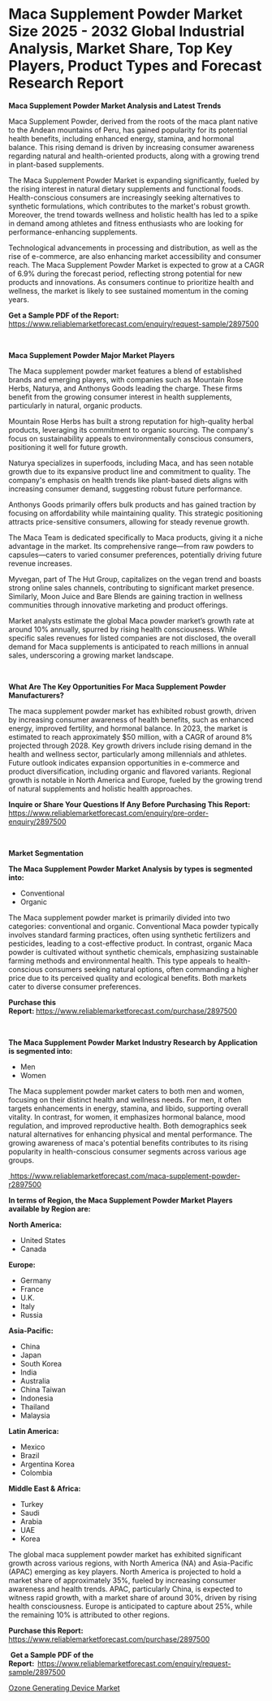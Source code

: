 <p><h1>Maca Supplement Powder Market Size 2025 - 2032 Global Industrial Analysis, Market Share, Top Key Players, Product Types and Forecast Research Report</h1></p><p><strong>Maca Supplement Powder Market Analysis and Latest Trends</strong></p>
<p><p>Maca Supplement Powder, derived from the roots of the maca plant native to the Andean mountains of Peru, has gained popularity for its potential health benefits, including enhanced energy, stamina, and hormonal balance. This rising demand is driven by increasing consumer awareness regarding natural and health-oriented products, along with a growing trend in plant-based supplements.</p><p>The Maca Supplement Powder Market is expanding significantly, fueled by the rising interest in natural dietary supplements and functional foods. Health-conscious consumers are increasingly seeking alternatives to synthetic formulations, which contributes to the market's robust growth. Moreover, the trend towards wellness and holistic health has led to a spike in demand among athletes and fitness enthusiasts who are looking for performance-enhancing supplements.</p><p>Technological advancements in processing and distribution, as well as the rise of e-commerce, are also enhancing market accessibility and consumer reach. The Maca Supplement Powder Market is expected to grow at a CAGR of 6.9% during the forecast period, reflecting strong potential for new products and innovations. As consumers continue to prioritize health and wellness, the market is likely to see sustained momentum in the coming years.</p></p>
<p><strong>Get a Sample PDF of the Report:&nbsp;</strong> <a href="https://www.reliablemarketforecast.com/enquiry/request-sample/2897500?utm_campaign=3123&utm_medium=2&utm_source=Github&utm_content=ia&utm_term=15032025&utm_id=maca-supplement-powder">https://www.reliablemarketforecast.com/enquiry/request-sample/2897500</a></p>
<p>&nbsp;</p>
<p><strong>Maca Supplement Powder Major Market Players</strong></p>
<p><p>The Maca supplement powder market features a blend of established brands and emerging players, with companies such as Mountain Rose Herbs, Naturya, and Anthonys Goods leading the charge. These firms benefit from the growing consumer interest in health supplements, particularly in natural, organic products.</p><p>Mountain Rose Herbs has built a strong reputation for high-quality herbal products, leveraging its commitment to organic sourcing. The company's focus on sustainability appeals to environmentally conscious consumers, positioning it well for future growth.</p><p>Naturya specializes in superfoods, including Maca, and has seen notable growth due to its expansive product line and commitment to quality. The company's emphasis on health trends like plant-based diets aligns with increasing consumer demand, suggesting robust future performance.</p><p>Anthonys Goods primarily offers bulk products and has gained traction by focusing on affordability while maintaining quality. This strategic positioning attracts price-sensitive consumers, allowing for steady revenue growth.</p><p>The Maca Team is dedicated specifically to Maca products, giving it a niche advantage in the market. Its comprehensive range—from raw powders to capsules—caters to varied consumer preferences, potentially driving future revenue increases.</p><p>Myvegan, part of The Hut Group, capitalizes on the vegan trend and boasts strong online sales channels, contributing to significant market presence. Similarly, Moon Juice and Bare Blends are gaining traction in wellness communities through innovative marketing and product offerings.</p><p>Market analysts estimate the global Maca powder market’s growth rate at around 10% annually, spurred by rising health consciousness. While specific sales revenues for listed companies are not disclosed, the overall demand for Maca supplements is anticipated to reach millions in annual sales, underscoring a growing market landscape.</p></p>
<p>&nbsp;</p>
<p><strong>What Are The Key Opportunities For Maca Supplement Powder Manufacturers?</strong></p>
<p><p>The maca supplement powder market has exhibited robust growth, driven by increasing consumer awareness of health benefits, such as enhanced energy, improved fertility, and hormonal balance. In 2023, the market is estimated to reach approximately $50 million, with a CAGR of around 8% projected through 2028. Key growth drivers include rising demand in the health and wellness sector, particularly among millennials and athletes. Future outlook indicates expansion opportunities in e-commerce and product diversification, including organic and flavored variants. Regional growth is notable in North America and Europe, fueled by the growing trend of natural supplements and holistic health approaches.</p></p>
<p><strong>Inquire or Share Your Questions If Any Before Purchasing This Report:</strong> <a href="https://www.reliablemarketforecast.com/enquiry/pre-order-enquiry/2897500?utm_campaign=3123&utm_medium=2&utm_source=Github&utm_content=ia&utm_term=15032025&utm_id=maca-supplement-powder">https://www.reliablemarketforecast.com/enquiry/pre-order-enquiry/2897500</a></p>
<p>&nbsp;</p>
<p><strong>Market Segmentation</strong></p>
<p><strong>The Maca Supplement Powder Market Analysis by types is segmented into:</strong></p>
<p><ul><li>Conventional</li><li>Organic</li></ul></p>
<p><p>The Maca supplement powder market is primarily divided into two categories: conventional and organic. Conventional Maca powder typically involves standard farming practices, often using synthetic fertilizers and pesticides, leading to a cost-effective product. In contrast, organic Maca powder is cultivated without synthetic chemicals, emphasizing sustainable farming methods and environmental health. This type appeals to health-conscious consumers seeking natural options, often commanding a higher price due to its perceived quality and ecological benefits. Both markets cater to diverse consumer preferences.</p></p>
<p><strong>Purchase this Report:&nbsp;</strong><a href="https://www.reliablemarketforecast.com/purchase/2897500?utm_campaign=3123&utm_medium=2&utm_source=Github&utm_content=ia&utm_term=15032025&utm_id=maca-supplement-powder">https://www.reliablemarketforecast.com/purchase/2897500</a></p>
<p>&nbsp;</p>
<p><strong>The Maca Supplement Powder Market Industry Research by Application is segmented into:</strong></p>
<p><ul><li>Men</li><li>Women</li></ul></p>
<p><p>The Maca supplement powder market caters to both men and women, focusing on their distinct health and wellness needs. For men, it often targets enhancements in energy, stamina, and libido, supporting overall vitality. In contrast, for women, it emphasizes hormonal balance, mood regulation, and improved reproductive health. Both demographics seek natural alternatives for enhancing physical and mental performance. The growing awareness of maca's potential benefits contributes to its rising popularity in health-conscious consumer segments across various age groups.</p></p>
<p><a href="https://www.reliablemarketforecast.com/maca-supplement-powder-r2897500?utm_campaign=3123&utm_medium=2&utm_source=Github&utm_content=ia&utm_term=15032025&utm_id=maca-supplement-powder">&nbsp;https://www.reliablemarketforecast.com/maca-supplement-powder-r2897500</a></p>
<p><strong>In terms of Region, the Maca Supplement Powder Market Players available by Region are:</strong></p>
<p>
    <p> <strong> North America: </strong>
        <ul>
            <li>United States</li>
            <li>Canada</li>
        </ul>
        </p> 
    <p> <strong> Europe: </strong>
        <ul>
            <li>Germany</li>
            <li>France</li>
            <li>U.K.</li>
            <li>Italy</li>
            <li>Russia</li>
        </ul>
        </p> 
    <p> <strong> Asia-Pacific: </strong>
        <ul>
            <li>China</li>
            <li>Japan</li>
            <li>South Korea</li>
            <li>India</li>
            <li>Australia</li>
            <li>China Taiwan</li>
            <li>Indonesia</li>
            <li>Thailand</li>
            <li>Malaysia</li>
        </ul>
        </p> 
    <p> <strong> Latin America: </strong>
        <ul>
            <li>Mexico</li>
            <li>Brazil</li>
            <li>Argentina Korea</li>
            <li>Colombia</li>
        </ul>
        </p> 
    <p> <strong> Middle East & Africa: </strong>
        <ul>
            <li>Turkey</li>
            <li>Saudi</li>
            <li>Arabia</li>
            <li>UAE</li>
            <li>Korea</li>
        </ul>
    </p>
    </p>
<p><p>The global maca supplement powder market has exhibited significant growth across various regions, with North America (NA) and Asia-Pacific (APAC) emerging as key players. North America is projected to hold a market share of approximately 35%, fueled by increasing consumer awareness and health trends. APAC, particularly China, is expected to witness rapid growth, with a market share of around 30%, driven by rising health consciousness. Europe is anticipated to capture about 25%, while the remaining 10% is attributed to other regions.</p></p>
<p><strong>Purchase this Report: </strong><a href="https://www.reliablemarketforecast.com/purchase/2897500?utm_campaign=3123&utm_medium=2&utm_source=Github&utm_content=ia&utm_term=15032025&utm_id=maca-supplement-powder">https://www.reliablemarketforecast.com/purchase/2897500</a></p>
<p>&nbsp;<strong>Get a Sample PDF of the Report:&nbsp;&nbsp;</strong><a href="https://www.reliablemarketforecast.com/enquiry/request-sample/2897500?utm_campaign=3123&utm_medium=2&utm_source=Github&utm_content=ia&utm_term=15032025&utm_id=maca-supplement-powder">https://www.reliablemarketforecast.com/enquiry/request-sample/2897500</a></p>
<p><strong></strong></p>
<p><p><a href="https://github.com/balapopepi/Market-Research-Report-List-1/blob/main/ozone-generating-device-market.md?utm_campaign=3123&utm_medium=2&utm_source=Github&utm_content=ia&utm_term=15032025&utm_id=maca-supplement-powder">Ozone Generating Device Market</a></p></p>